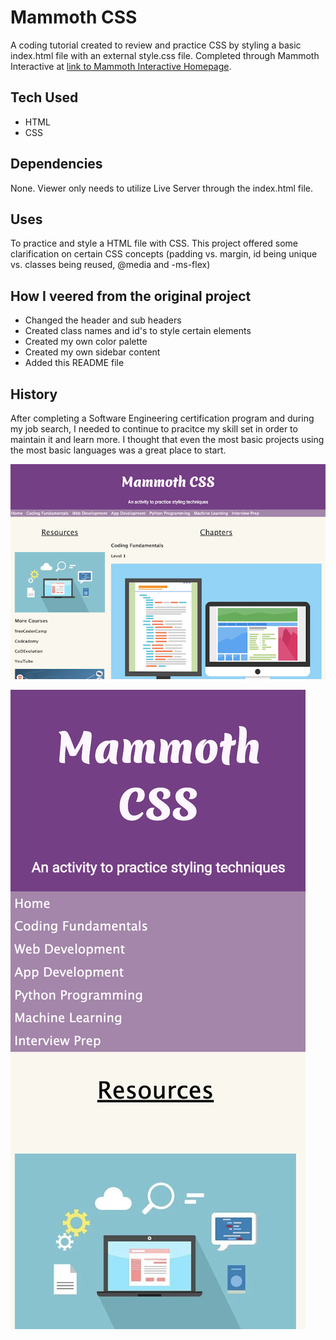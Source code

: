 # Mammoth CSS

A coding tutorial created to review and practice CSS by styling a basic index.html file with an external style.css file. Completed through Mammoth Interactive at [link to Mammoth Interactive Homepage](https://training.mammothinteractive.com/courses).

## Tech Used
- HTML
- CSS

## Dependencies
None. Viewer only needs to utilize Live Server through the index.html file.

## Uses
To practice and style a HTML file with CSS. This project offered some clarification on certain CSS concepts (padding vs. margin, id being unique vs. classes being reused, @media and -ms-flex)

## How I veered from the original project
- Changed the header and sub headers
- Created class names and id's to style certain elements
- Created my own color palette
- Created my own sidebar content
- Added this README file

## History
After completing a Software Engineering certification program and during my job search, I needed to continue to pracitce my skill set in order to maintain it and learn more. I thought that even the most basic projects using the most basic languages was a great place to start.

![Desktop stipet of HTML file](assets/images/desktopView.png)

![Mobile stipet of HTML file](assets/images/mobileView.png)